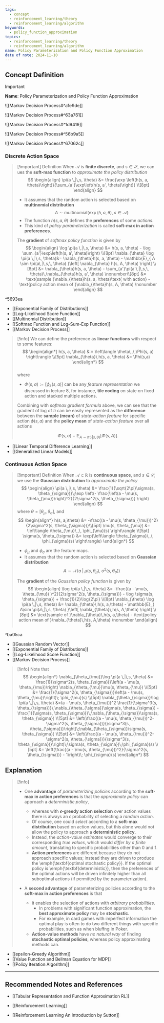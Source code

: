 ```yaml
---
tags:
  - concept
  - reinforcement_learning/theory
  - reinforcement_learning/algorithm
keywords:
  - policy_function_approximation
topics:
  - reinforcement_learning/theory
  - reinforcement_learning/algorithm
name: Policy Parameterization and Policy Function Approximation
date of note: 2024-11-10
---
```


## Concept Definition

>[!important]
>**Name**: Policy Parameterization and Policy Function Approximation

![[Markov Decision Process#^a1e9de]]

![[Markov Decision Process#^63a761]]

![[Markov Decision Process#^1d9419]]

![[Markov Decision Process#^56b9a5]]

![[Markov Decision Process#^67062c]]

### Discrete Action Space

>[!important] Definition
> When $\mathcal{A}$ is **finite discrete**, and $s \in \mathcal{S}$, we can ues the **soft-max function** to *approximate the policy distribution*
>$$ 
> \begin{align}
> \pi(a \,|\,s, \theta) &= \frac{\exp \left(h(s, a, \theta)\right)}{\sum_{a'}\exp\left(h(s, a', \theta)\right)} \\[8pt]
> \end{align}
>$$  
>- It assumes that the random action is selected based on **multinomial distribution** $$A \sim \text{multinomial}\left(\exp(h,a,\theta),\, a\in \mathcal{A}\right)$$
>- The function $h(s, a, \theta)$ defines the **preferences** of some *actions*. 
>- This kind of *policy parameterization* is called  **soft-max in action preferences**. 
>  
>The **gradient** of *softmax policy function*  is given by
>$$ 
> \begin{align}
>\log \pi(a \,|\,s, \theta) &= h(s, a, \theta) -  \log \sum_{a'}\exp\left(h(s, a', \theta)\right) \\[8pt]
> \nabla_{\theta} \log \pi(a \,|\,s, \theta)&= \nabla_{\theta}h(s, a, \theta) - \mathbb{E}_{ A \sim \pi(a\,|\,s,\, \theta) }\left[ \nabla_{\theta} h(s, A, \theta) \right]  \\[8pt]
> &= \nabla_{\theta}h(s, a, \theta) - \sum_{a'}\pi(a'\,|\,s,\, \theta)\,\nabla_{\theta}h(s, a', \theta) \nonumber\\[8pt]
> &= \text{sample }\nabla_{\theta}h(s, a, \theta)\text{ with action} -  \text{policy action mean of }\nabla_{\theta}h(s, A, \theta) \nonumber
> \end{align}
>$$  
>

^5693ea

- [[Exponential Family of Distributions]]
- [[Log-Likelihood Score Function]]
- [[Multinomial Distribution]]
- [[Softmax Function and Log-Sum-Exp Function]]
- [[Markov Decision Process]]


>[!info]
>We can define the preference as **linear functions** with respect to some features:
>$$
> \begin{align*}
> h(s, a, \theta) &:=  \left\langle  \theta\,,\,\Phi(s, a) \right\rangle  \\[5pt]
> \nabla_{\theta}\,h(s, a, \theta)  &= \Phi(s,a)
> \end{align*}
>$$  
>where 
>- $\Phi(s, a):= [\phi_{k}(s, a)]$ can be any *feature representation* we discussed in lecture 8, for instance, **tile coding** on state on fixed action and stacked multiple actions. 
>
>Combining with *softmax gradient formula* above, we can see that the gradient of log of $\pi$ can be easily represented as the **difference** between the **sample (mean)** of *state-action feature* for specific action $\phi(s, a)$ and the **policy mean** of *state-action feature* over all actions 
>
>$$\Phi(s, a) - \mathbb{E}_{ A\sim \pi(\cdot|s, \theta) }\left[ \Phi(s, A) \right].$$

- [[Linear Temporal Difference Learning]]
- [[Generalized Linear Models]]

### Continuous Action Space

> [!important] Definition
> When $\mathcal{A} \subset \mathbb{R}$ is **continuous space**,  and $s \in \mathcal{S}$,  we use the **Gaussian distribution** to *approximate the policy*
> $$
> \begin{align}
> \pi(a \,|\,s, \theta) &= \frac{1}{\sqrt{2\pi}\sigma(s, \theta_{\sigma})}\;\exp \left(- \frac{\left(a - \mu(s, \theta_{\mu})\right)^2}{2\sigma^2(s, \theta_{\sigma})} \right)
> \end{align}
>$$ 
> where $\theta = [\theta_{\mu}, \theta_{\sigma}]$, and 
>$$ 
> \begin{align*}
> h(s, a,\theta) &= -\frac{(a - \mu(s, \theta_{\mu}))^2}{2\sigma^2(s, \theta_{\sigma})}\\[5pt]
> \mu(s, \theta_{\mu}) &= \left\langle  \theta_{\mu}\,,\, \phi_{\mu}(s)   \right\rangle \\[5pt]
> \sigma(s, \theta_{\sigma}) &= \exp(\left\langle  \theta_{\sigma}\,,\, \phi_{\sigma}(s)   \right\rangle)
> \end{align*}
>$$ 
>- $\phi_{\mu}$ and $\phi_{\sigma}$ are the feature maps. 
>- It assumes that the random action is selected based on **Gaussian distribution** $$A \sim \mathcal{N}(a\;|\; \mu(s, \theta_{\mu}),\; \sigma^2(s, \theta_{\sigma}))$$
>
>The **gradient** of the *Gaussian policy function* is given by 
>$$
> \begin{align}
> \log \pi(a \,|\,s, \theta)  &= -\frac{(a - \mu(s, \theta_{\mu}) )^2}{2\sigma^2(s, \theta_{\sigma})} - \log \sigma(s, \theta_{\sigma}) + \frac{1}{2}\log{2\pi} \\[8pt]
> \nabla_{\theta} \log \pi(a \,|\,s, \theta) &= \nabla_{\theta}\,h(s, a,\theta) - \mathbb{E}_{ A\sim \pi(a\,|\,s, \theta) }\left[  \nabla_{\theta}\,h(s, A,\theta) \right]  \\[8pt]
> &= \text{sample of }\nabla_{\theta}\,h(s, a,\theta) -  \text{policy action mean of }\nabla_{\theta}\,h(s, A,\theta) \nonumber
> \end{align}
>$$ 

^ba05ca

- [[Gaussian Random Vector]]
- [[Exponential Family of Distributions]]
- [[Log-Likelihood Score Function]]
- [[Markov Decision Process]]

>[!info]
> Note that
> $$
> \begin{align*}
> \nabla_{\theta_{\mu}}\log \pi(a \,|\,s, \theta)  &= \frac{1}{\sigma^2(s, \theta_{\sigma})}\left(a - \mu(s, \theta_{\mu})\right) \nabla_{\theta_{\mu}}\mu(s, \theta_{\mu}) \\[5pt]
> &= \frac{1}{\sigma^2(s, \theta_{\sigma})}\left(a - \mu(s, \theta_{\mu})\right)\; \phi_{\mu}(s) \\[5pt]
> \nabla_{\theta_{\sigma}}\log \pi(a \,|\,s, \theta)  &=(a - \mu(s, \theta_{\mu}))^2 \frac{1}{\sigma^3(s, \theta_{\sigma})}\,\nabla_{\theta_{\sigma}}\sigma(s, \theta_{\sigma})  - \frac{1}{\sigma(s, \theta_{\sigma})}\,\nabla_{\theta_{\sigma}}\sigma(s, \theta_{\sigma})  \\[5pt]
> &= \left(\frac{(a - \mu(s, \theta_{\mu}))^2- \sigma^2(s, \theta_{\sigma})}{\sigma^3(s, \theta_{\sigma})}\right)\;\nabla_{\theta_{\sigma}}\sigma(s, \theta_{\sigma})  \\[5pt]
> &=  \left(\frac{(a - \mu(s, \theta_{\mu}))^2- \sigma^2(s, \theta_{\sigma})}{\sigma^3(s, \theta_{\sigma})}\right)\;\sigma(s, \theta_{\sigma})\;\phi_{\sigma}(s) \\[5pt]
> &= \left(\frac{(a - \mu(s, \theta_{\mu}))^2}{\sigma^2(s, \theta_{\sigma})} - 1\right)\; \phi_{\sigma}(s) 
> \end{align*}
>$$ 





## Explanation

>[!info]
>- One  **advantage** of *parameterizing policies* according to the **soft-max in action preferences** is that the *approximate policy* can approach a *deterministic policy*, 
>	- whereas with **$\epsilon$-greedy action selection** over action values there is always an $\epsilon$ probability of selecting a *random action*. 
>	- Of course, one could *select* according to a **soft-max distribution** based on action values, but this alone would not allow the policy to approach a **deterministic policy**. 
>	- Instead, the *action-value estimates* would converge to their corresponding *true values*, which would *differ by a finite amount*, translating to specific probabilities other than $0$ and $1$. 
>	- **Action preferences** are different because they do not approach specific values; instead they are driven to produce the \emph{\textbf{optimal stochastic policy}}. If the optimal policy is \emph{\textbf{deterministic}}, then the preferences of the optimal actions will be driven infinitely higher than all suboptimal actions (if permitted by the parameterization).
>
>- A **second advantage** of parameterizing policies according to the **soft-max in action preferences** is that 
>	- it enables the selection of actions with *arbitrary probabilities*. 
>		- In problems with significant function approximation, the **best approximate policy** may be **stochastic**. 
>		- For example, in card games with imperfect information the optimal play is often to do two different things with specific probabilities, such as when bluffng in Poker. 
>	- **Action-value methods** have *no natural way* of finding **stochastic optimal policies**, whereas policy approximating methods can. 

- [[epsilon-Greedy Algorithm]]
- [[Value Function and Bellman Equation for MDP]]
- [[Policy Iteration Algorithm]]




-----------
##  Recommended Notes and References




- [[Tabular Representation and Function Approximation RL]]
- [[Reinforcement Learning]]

- [[Reinforcement Learning An Introduction by Sutton]]